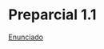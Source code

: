# Preparcial 1.1

[Enunciado](https://docs.google.com/document/d/15Pl4xIpZWb2ABK3o3z9DIuTWOt1w3_Zl/preview)

